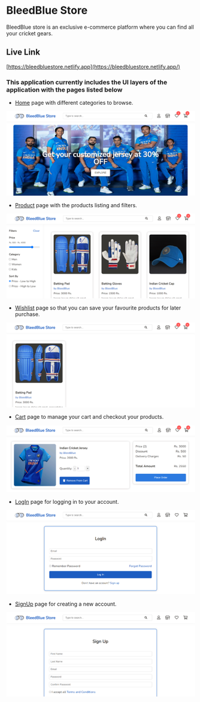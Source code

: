 # BleedBlue Store

BleedBlue store is an  exclusive e-commerce platform where you can find all your cricket gears.

## Live Link
[https://bleedbluestore.netlify.app](https://bleedbluestore.netlify.app/)

### This application currently includes the UI layers of the application with the pages listed below

* [Home](https://bleedbluestore-dev.netlify.app/) page with different categories to browse.

![Home Page](/images/demo/home.png)

* [Product](https://bleedbluestore-dev.netlify.app/product.html) page with the products listing and filters.

![Product Page](/images/demo/products.png)

* [Wishlist](https://bleedbluestore-dev.netlify.app/wishlist.html) page so that you can save your favourite products for later purchase.

![Wishlist Page](/images/demo/wishlist.png)

* [Cart](https://bleedbluestore-dev.netlify.app/cart.html) page to manage your cart and checkout your products.

![Cart Page](/images/demo/cart.png)

* [LogIn](https://bleedbluestore-dev.netlify.app/login.html) page for logging in to your account.

![LogIn Page](/images/demo/login.png)

* [SignUp](https://bleedbluestore-dev.netlify.app/signup.html) page for creating a new account.

![SignUp Page](/images/demo/signup.png)
